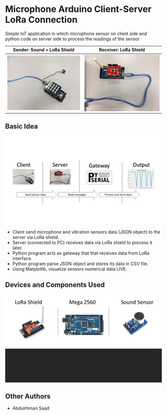 # Microphone Arduino Client-Server LoRa Connection
Simple IoT application in which microphone sensor on client side and python code on server side to process the readings of the sensor

Sender: Sound + LoRa Shield             |   Receiver: LoRa Shield 
:-------------------------:|:-------------------------:
![s](sender.jpeg)  |  ![s](receiver.jpeg)

## Basic Idea

![s](basic_idea.jpg)
 
- Client send microphone and vibration sensors data (JSON object) to the server via LoRa shield.
- Server (connected to PC) receives data via LoRa shield to process it later. 
- Python program acts as gateway that that receives data from LoRa interface. 
- Python program parse JSON object and stores its data in CSV file.
- Using Matplotlib, visualize sensors numerical data LIVE.

## Devices and Components Used 

![s](devices.jpg)

## Other Authors 

* Abdulrhman Saad

